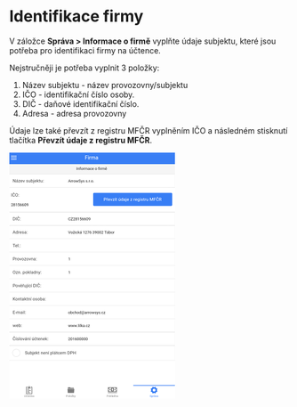 # Identifikace firmy

V záložce **Správa &gt; Informace o firmě** vyplňte údaje subjektu, které jsou potřeba pro identifikaci firmy na účtence.

Nejstručněji je potřeba vyplnit 3 položky:

1. Název subjektu - název provozovny/subjektu
2. IČO - identifikační číslo osoby.
3. DIČ - daňové identifikační číslo.
4. Adresa - adresa provozovny

Údaje lze také převzít z registru MFČR vyplněním IČO a následném stisknutí tlačítka **Převzít údaje z registru MFČR**.

![](img/company.png)

